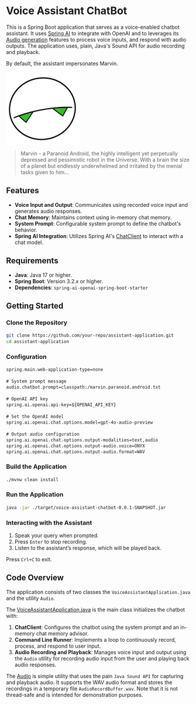 # Voice Assistant ChatBot

This is a Spring Boot application that serves as a voice-enabled chatbot assistant. 
It uses [Spring AI](https://docs.spring.io/spring-ai/reference/index.html) to integrate with OpenAI and to leverages its [Audio generation](https://platform.openai.com/docs/guides/audio) features to process voice inputs, and respond with audio outputs. 
The application uses, plain, Java's Sound API for audio recording and playback.

By default, the assistant impersonates Marvin.

<img src="doc/marvin-transparent.svg" width="200" align="center"/>

> Marvin - a Paranoid Android, the highly intelligent yet perpetually depressed and pessimistic robot in the Universe. 
> With a brain the size of a planet but endlessly underwhelmed and irritated by the menial tasks given to him... 

## Features

- **Voice Input and Output**: Communicates using recorded voice input and generates audio responses.
- **Chat Memory**: Maintains context using in-memory chat memory.
- **System Prompt**: Configurable system prompt to define the chatbot's behavior.
- **Spring AI Integration**: Utilizes Spring AI's [ChatClient](https://docs.spring.io/spring-ai/reference/api/chatclient.html) to interact with a chat model.

## Requirements

- **Java**: Java 17 or higher.
- **Spring Boot**: Version 3.2.x or higher.
- **Dependencies**: `spring-ai-openai-spring-boot-starter`

## Getting Started

### Clone the Repository

```bash
git clone https://github.com/your-repo/assistant-application.git
cd assistant-application
```

### Configuration

```properties
spring.main.web-application-type=none

# System prompt message
audio.chatbot.prompt=classpath:/marvin.paranoid.android.txt

# OpenAI API key
spring.ai.openai.api-key=${OPENAI_API_KEY}

# Set the OpenAI model
spring.ai.openai.chat.options.model=gpt-4o-audio-preview

# Output audio configuration
spring.ai.openai.chat.options.output-modalities=text,audio
spring.ai.openai.chat.options.output-audio.voice=ONYX
spring.ai.openai.chat.options.output-audio.format=WAV
```

### Build the Application

```bash
./mvnw clean install
```

### Run the Application

```bash
java -jar ./target/voice-assistant-chatbot-0.0.1-SNAPSHOT.jar
```

### Interacting with the Assistant

1. Speak your query when prompted.
2. Press `Enter` to stop recording.
3. Listen to the assistant’s response, which will be played back.

Press `Crl+C` to exit. 

## Code Overview

The application consists of two classes the `VoiceAssistantApplication.java` and the utility `Audio`.

The [VoiceAssistantApplication.java](https://github.com/tzolov/voice-assistant-chatbot/blob/main/src/main/java/spring/ai/demo/ai/marvin/VoiceAssistantApplication.java) is the  main class initializes the chatbot with:

1. **ChatClient**: Configures the chatbot using the system prompt and an in-memory chat memory advisor.
2. **Command Line Runner**: Implements a loop to continuously record, process, and respond to user input.
3. **Audio Recording and Playback**: Manages voice input and output using the `Audio` utility for recording audio input from the user and playing back audio responses.

The [Audio](https://github.com/tzolov/voice-assistant-chatbot/blob/main/src/main/java/spring/ai/demo/ai/marvin/Audio.java) is simple utility that uses the pain `Java Sound API` for capturing and playback audio. 
It supports the WAV audio format and stores the recordings in a temporary file `AudioRecordBuffer.wav`. 
Note that it is not thread-safe and is intended for demonstration purposes.
